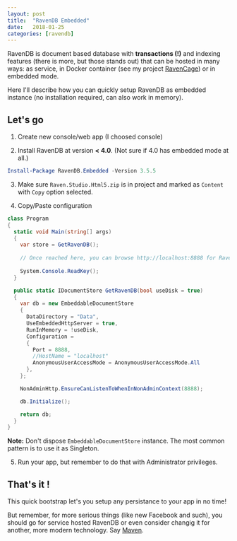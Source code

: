 ```yaml
---
layout: post
title:  "RavenDB Embedded"
date:   2018-01-25
categories: [ravendb]
---
```


RavenDB is document based database with **transactions (!)** and indexing features (there is more, but those stands out) that can be hosted in many ways: as service, in Docker container (see my project [RavenCage](https://github.com/pizycki/RavenCage-3.5/)) or in embedded mode.

Here I'll describe how you can quickly setup RavenDB as embedded instance (no installation required, can also work in memory).

## Let's go

1. Create new console/web app (I choosed console)

2. Install RavenDB at version **< 4.0**. (Not sure if 4.0 has embedded mode at all.)

```powershell
Install-Package RavenDB.Embedded -Version 3.5.5
```

3. Make sure `Raven.Studio.Html5.zip` is in project and marked as `Content` with `Copy` option selected. 

4. Copy/Paste configuration

```csharp
class Program
{
  static void Main(string[] args)
  {
    var store = GetRavenDB();
    
    // Once reached here, you can browse http://localhost:8888 for RavenDB Studio
    
    System.Console.ReadKey();
  }

  public static IDocumentStore GetRavenDB(bool useDisk = true)
  {
    var db = new EmbeddableDocumentStore
    {
      DataDirectory = "Data",
      UseEmbeddedHttpServer = true,
      RunInMemory = !useDisk,
      Configuration =
      {
        Port = 8888,
        //HostName = "localhost"
        AnonymousUserAccessMode = AnonymousUserAccessMode.All
      },
    };

    NonAdminHttp.EnsureCanListenToWhenInNonAdminContext(8888);

    db.Initialize();

    return db;
  }
}
```

**Note:** Don't dispose `EmbeddableDocumentStore` instance. The most common pattern is to use it as Singleton.

5. Run your app, but remember to do that with Administrator privileges.

## That's it !

This quick bootstrap let's you setup any persistance to your app in no time! 

But remember, for more serious things (like new Facebook and such), you should go for service hosted RavenDB or even consider changig it for another, more modern technology. Say [Maven](https://maven.apache.org/).
